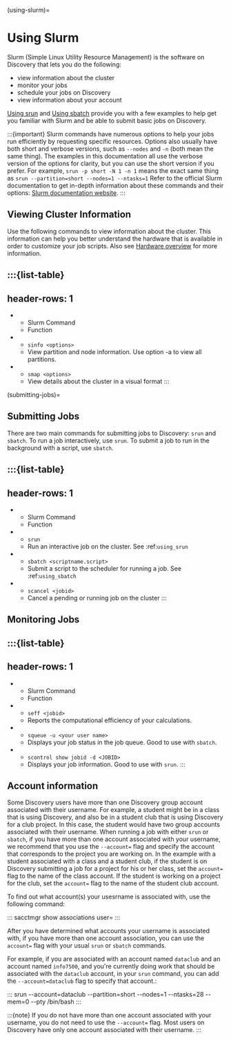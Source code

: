(using-slurm)=

# Using Slurm

Slurm (Simple Linux Utility Resource Management) is the software on Discovery
that lets you do the following:

- view information about the cluster
- monitor your jobs
- schedule your jobs on Discovery
- view information about your account

[Using srun](../05_using-discovery/03_srun.md) and [Using sbatch](../05_using-discovery/02_sbatch.md) provide you with a few examples to help get you familiar
with Slurm and be able to submit basic jobs on Discovery.

:::{important}
Slurm commands have numerous options to help your jobs run efficiently by requesting specific resources. Options also usually have both short and verbose versions, such as
`--nodes` and `-n` (both mean the same thing). The examples in this documentation all use the
verbose version of the options for clarity, but you can use the short version if you prefer. For example, `srun -p short -N 1 -n 1` means the exact same thing as `srun --partition=short --nodes=1 --ntasks=1`
Refer to the official Slurm documentation to get in-depth information about these commands and their options: [Slurm documentation website](https://slurm.schedmd.com/archive/slurm-17.11.6/srun.html).
:::

## Viewing Cluster Information

Use the following commands to view information about the cluster. This information can help you better understand the
hardware that is available in order to customize your job scripts. Also see [Hardware overview](../03_hardware/01_hardware_overview.md) for more information.

:::{list-table}
---
header-rows: 1
---
* - Slurm Command
  - Function
* - ``sinfo <options>``
  - View partition and node information. Use option -a to view all partitions.
* - ``smap <options>``
  - View details about the cluster in a visual format
:::

(submitting-jobs)=

## Submitting Jobs

There are two main commands for submitting jobs to Discovery: `srun` and `sbatch`.
To run a job interactively, use `srun`. To submit a job to run in the background with a script, use `sbatch`.

:::{list-table}
---
header-rows: 1
---
* - Slurm Command
  - Function
* - ``srun``
  - Run an interactive job on the cluster. See :ref:`using_srun`
* - ``sbatch <scriptname.script>``
  - Submit a script to the scheduler for running a job. See :ref:`using_sbatch`
* - ``scancel <jobid>``
  - Cancel a pending or running job on the cluster
:::

## Monitoring Jobs

:::{list-table}
---
header-rows: 1
---
* - Slurm Command
  - Function
* - ``seff <jobid>``
  - Reports the computational efficiency of your calculations.
* - ``squeue -u <your user name>``
  - Displays your job status in the job queue. Good to use with ``sbatch``.
* - ``scontrol show jobid -d <JOBID>``
  - Displays your job information. Good to use with ``srun``.
:::

## Account information

Some Discovery users have more than one Discovery group account associated with their username. For example, a student might be in a class that is using Discovery,
and also be in a student club that is using Discovery for a club project. In this case, the student would have two group accounts associated with their username.
When running a job with either `srun` or `sbatch`, if you have more than one account associated with your username, we recommend that you use the `--account=` flag and specify the account
that corresponds to the project you are working on. In the example with a student associated with a class and a student club, if the student is on Discovery submitting a job for a project
for his or her class, set the `account=` flag to the name of the class account. If the student is working on a project for the club, set the `account=` flag to the name of the student club account.

To find out what account(s) your usesrname is associated with, use the following command:

:::
sacctmgr show associations user=<yourusername>
:::

After you have determined what accounts your username is associated with, if you have more than one account association, you can use the `account=` flag with your usual `srun` or `sbatch` commands.

For example, if you are associated with an account named `dataclub` and an account named `info7500`, and you're currently doing work that should be associated with the
`dataclub` account, in your `srun` command, you can add the `--account=dataclub` flag to specify that account.:

:::
srun --account=dataclub --partition=short --nodes=1 --ntasks=28 --mem=0 --pty /bin/bash
:::

:::{note}
If you do not have more than one account associated with your username, you do not need to use the `--account=` flag. Most users on Discovery have only one account
associated with their username.
:::
